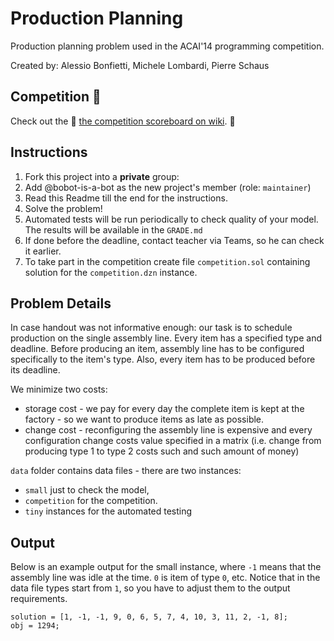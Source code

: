 # Production Planning

Production planning problem used in the ACAI'14 programming competition.

Created by: Alessio Bonfietti, Michele Lombardi, Pierre Schaus 

## Competition :boxing_glove:

Check out the :boxing_glove: [the competition scoreboard on wiki](../../wikis/Scoreboard/). :boxing_glove:

## Instructions

1. Fork this project into a **private** group:
2. Add @bobot-is-a-bot as the new project's member (role: `maintainer`) 
4. Read this Readme till the end for the instructions.
5. Solve the problem!
6. Automated tests will be run periodically to check quality of your model. The results will be available in the `GRADE.md`
7. If done before the deadline, contact teacher via Teams, so he can check it earlier.
8. To take part in the competition create file `competition.sol` containing solution for the `competition.dzn` instance.

## Problem Details

In case handout was not informative enough: our task is to schedule production on the single assembly line. Every item has a specified type and deadline. Before producing an item, assembly line has to be configured specifically to the item's type. Also, every item has to be produced before its deadline.

We minimize two costs: 

- storage cost - we pay for every day the complete item is kept at the factory - so we want to produce items as late as possible.
- change cost - reconfiguring the assembly line is expensive and every configuration change costs value specified in a matrix (i.e. change from producing type 1 to type 2 costs such and such amount of money)

``data`` folder contains data files - there are two instances: 
- ``small`` just to check the model,
- ``competition`` for the competition.
- ``tiny`` instances for the automated testing

## Output

Below is an example output for the small instance, where ``-1`` means that the assembly line was idle at the time. ``0`` is item of type ``0``, etc. Notice that in the data file types start from ``1``, so you have to adjust them to the output requirements.

```
solution = [1, -1, -1, 9, 0, 6, 5, 7, 4, 10, 3, 11, 2, -1, 8]; 
obj = 1294;
```

